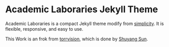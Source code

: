 # Academic Laboraries Jekyll Theme

Academic Laboraries is a compact Jekyll theme modify from [simplicity](https://github.com/Phlow/simplicity). It is flexible, responsive, and easy to use.

This Work is an frok from [torrvision](https://github.com/torrvision/torrvision.github.io), which is done by [Shuyang Sun](https://kevin-ssy.github.io/).